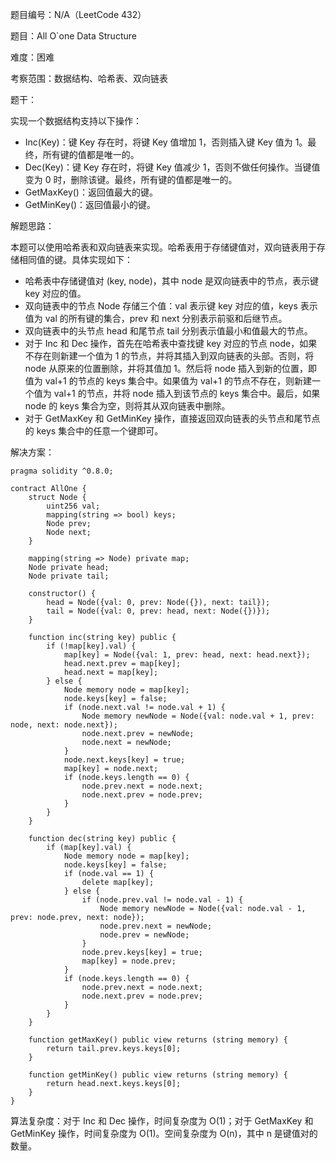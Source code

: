 题目编号：N/A（LeetCode 432）

题目：All O`one Data Structure

难度：困难

考察范围：数据结构、哈希表、双向链表

题干：

实现一个数据结构支持以下操作：

- Inc(Key)：键 Key 存在时，将键 Key 值增加 1，否则插入键 Key 值为 1。最终，所有键的值都是唯一的。
- Dec(Key)：键 Key 存在时，将键 Key 值减少 1，否则不做任何操作。当键值变为 0 时，删除该键。最终，所有键的值都是唯一的。
- GetMaxKey()：返回值最大的键。
- GetMinKey()：返回值最小的键。

解题思路：

本题可以使用哈希表和双向链表来实现。哈希表用于存储键值对，双向链表用于存储相同值的键。具体实现如下：

- 哈希表中存储键值对 (key, node)，其中 node 是双向链表中的节点，表示键 key 对应的值。
- 双向链表中的节点 Node 存储三个值：val 表示键 key 对应的值，keys 表示值为 val 的所有键的集合，prev 和 next 分别表示前驱和后继节点。
- 双向链表中的头节点 head 和尾节点 tail 分别表示值最小和值最大的节点。
- 对于 Inc 和 Dec 操作，首先在哈希表中查找键 key 对应的节点 node，如果不存在则新建一个值为 1 的节点，并将其插入到双向链表的头部。否则，将 node 从原来的位置删除，并将其值加 1。然后将 node 插入到新的位置，即值为 val+1 的节点的 keys 集合中。如果值为 val+1 的节点不存在，则新建一个值为 val+1 的节点，并将 node 插入到该节点的 keys 集合中。最后，如果 node 的 keys 集合为空，则将其从双向链表中删除。
- 对于 GetMaxKey 和 GetMinKey 操作，直接返回双向链表的头节点和尾节点的 keys 集合中的任意一个键即可。

解决方案：

```
pragma solidity ^0.8.0;

contract AllOne {
    struct Node {
        uint256 val;
        mapping(string => bool) keys;
        Node prev;
        Node next;
    }

    mapping(string => Node) private map;
    Node private head;
    Node private tail;

    constructor() {
        head = Node({val: 0, prev: Node({}), next: tail});
        tail = Node({val: 0, prev: head, next: Node({})});
    }

    function inc(string key) public {
        if (!map[key].val) {
            map[key] = Node({val: 1, prev: head, next: head.next});
            head.next.prev = map[key];
            head.next = map[key];
        } else {
            Node memory node = map[key];
            node.keys[key] = false;
            if (node.next.val != node.val + 1) {
                Node memory newNode = Node({val: node.val + 1, prev: node, next: node.next});
                node.next.prev = newNode;
                node.next = newNode;
            }
            node.next.keys[key] = true;
            map[key] = node.next;
            if (node.keys.length == 0) {
                node.prev.next = node.next;
                node.next.prev = node.prev;
            }
        }
    }

    function dec(string key) public {
        if (map[key].val) {
            Node memory node = map[key];
            node.keys[key] = false;
            if (node.val == 1) {
                delete map[key];
            } else {
                if (node.prev.val != node.val - 1) {
                    Node memory newNode = Node({val: node.val - 1, prev: node.prev, next: node});
                    node.prev.next = newNode;
                    node.prev = newNode;
                }
                node.prev.keys[key] = true;
                map[key] = node.prev;
            }
            if (node.keys.length == 0) {
                node.prev.next = node.next;
                node.next.prev = node.prev;
            }
        }
    }

    function getMaxKey() public view returns (string memory) {
        return tail.prev.keys.keys[0];
    }

    function getMinKey() public view returns (string memory) {
        return head.next.keys.keys[0];
    }
}
```

算法复杂度：对于 Inc 和 Dec 操作，时间复杂度为 O(1)；对于 GetMaxKey 和 GetMinKey 操作，时间复杂度为 O(1)。空间复杂度为 O(n)，其中 n 是键值对的数量。